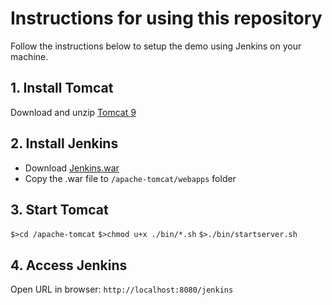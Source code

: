 # Instructions for using this repository

Follow the instructions below to setup the demo using Jenkins on your machine.

## 1. Install Tomcat

Download and unzip [Tomcat 9](https://dlcdn.apache.org/tomcat/tomcat-9/v9.0.58/bin/apache-tomcat-9.0.58.zip)

## 2. Install Jenkins

- Download [Jenkins.war](https://get.jenkins.io/war/2.335/jenkins.war)
- Copy the .war file to `/apache-tomcat/webapps` folder

## 3. Start Tomcat

`$>cd /apache-tomcat`
`$>chmod u+x ./bin/*.sh`
`$>./bin/startserver.sh`

## 4. Access Jenkins

Open URL in browser: `http://localhost:8080/jenkins`
